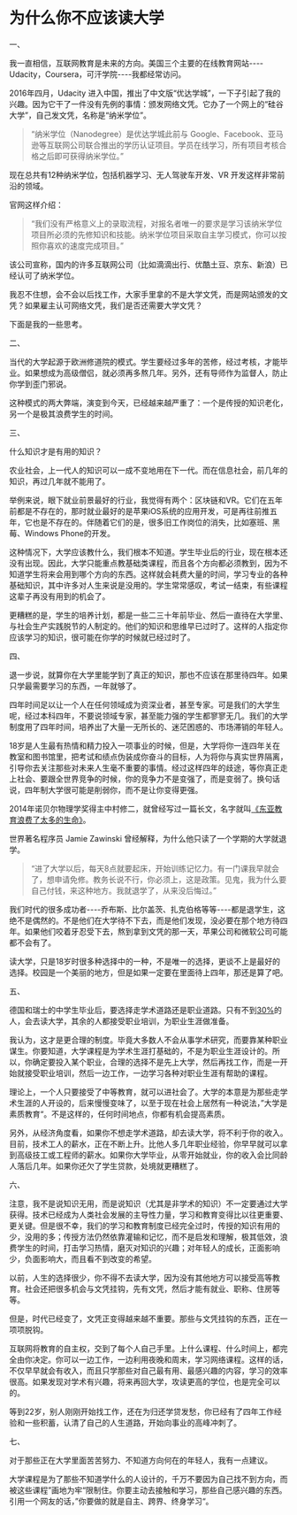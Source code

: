 # 为什么你不应该读大学


一、

我一直相信，互联网教育是未来的方向。美国三个主要的在线教育网站----Udacity，Coursera，可汗学院----我都经常访问。

2016年四月，Udacity 进入中国，推出了中文版“优达学城”，一下子引起了我的兴趣。因为它干了一件没有先例的事情：颁发网络文凭。它办了一个网上的“硅谷大学”，自己发文凭，名称是“纳米学位”。

> “纳米学位（Nanodegree）是优达学城此前与 Google、Facebook、亚马逊等互联网公司联合推出的学历认证项目。学员在线学习，所有项目考核合格之后即可获得纳米学位。”

现在总共有12种纳米学位，包括机器学习、无人驾驶车开发、VR 开发这样非常前沿的领域。

官网这样介绍：

> “我们没有严格意义上的录取流程，对报名者唯一的要求是学习该纳米学位项目所必须的先修知识和技能。纳米学位项目采取自主学习模式，你可以按照你喜欢的速度完成项目。”

该公司宣称，国内的许多互联网公司（比如滴滴出行、优酷土豆、京东、新浪）已经认可了纳米学位。

我忍不住想，会不会以后找工作，大家手里拿的不是大学文凭，而是网站颁发的文凭？如果雇主认可网络文凭，我们是否还需要大学文凭？

下面是我的一些思考。

二、

当代的大学起源于欧洲修道院的模式。学生要经过多年的苦修，经过考核，才能毕业。如果想成为高级僧侣，就必须再多熬几年。另外，还有导师作为监督人，防止你学到歪门邪说。

这种模式的两大弊端，演变到今天，已经越来越严重了：一个是传授的知识老化，另一个是极其浪费学生的时间。

三、

什么知识才是有用的知识？

农业社会，上一代人的知识可以一成不变地用在下一代。而在信息社会，前几年的知识，再过几年就不能用了。

举例来说，眼下就业前景最好的行业，我觉得有两个：区块链和VR。它们在五年前都是不存在的，那时就业最好的是苹果iOS系统的应用开发，可是再往前推五年，它也是不存在的。伴随着它们的是，很多旧工作岗位的消失，比如塞班、黑莓、Windows Phone的开发。

这种情况下，大学应该教什么，我们根本不知道。学生毕业后的行业，现在根本还没有出现。因此，大学只能重点教基础类课程，而且各个方向都必须教到，因为不知道学生将来会用到哪个方向的东西。这样就会耗费大量的时间，学习专业的各种基础知识，其中许多对人生来说是没用的。学生常常感叹，考试一结束，有些课程这辈子再没有用到的机会了。

更糟糕的是，学生的培养计划，都是一些二三十年前毕业、然后一直待在大学里、与社会生产实践脱节的人制定的。他们的知识和思维早已过时了。这样的人指定你应该学习的知识，很可能在你学的时候就已经过时了。

四、

退一步说，就算你在大学里能学到了真正的知识，那也不应该在那里待四年。如果只学最需要学习的东西，一年就够了。

四年时间足以让一个人在任何领域成为资深业者，甚至专家。可是我们的大学生呢，经过本科四年，不要说领域专家，甚至能力强的学生都寥寥无几。我们的大学制度用了四年时间，培养出了大量一无所长的、迷茫困惑的、市场滞销的年轻人。

18岁是人生最有热情和精力投入一项事业的时候，但是，大学将你一连四年关在教室和图书馆里，把考试和绩点伪装成你奋斗的目标，人为将你与真实世界隔离，引导你去关注那些对未来人生毫不重要的事情。经过这样四年的歧途，等你真正走上社会、要跟全世界竞争的时候，你的竞争力不是变强了，而是变弱了。换句话说，四年制大学很可能是削弱你，而不是让你变得更强。

2014年诺贝尔物理学奖得主中村修二，就曾经写过一篇长文，名字就叫[《东亚教育浪费了太多的生命》](http://www.jiemian.com/article/887630.html)。

世界著名程序员 Jamie Zawinski 曾经解释，为什么他只读了一个学期的大学就退学。

> “进了大学以后，每天8点就要起床，开始训练记忆力。有一门课我早就会了，想申请免修。教务长说不行，你必须上，这是政策。见鬼，我为什么要自己付钱，来这种地方。我就退学了，从来没后悔过。”

我们时代的很多成功者----乔布斯、比尔盖茨、扎克伯格等等----都是退学生，这绝不是偶然的。不是他们在大学待不下去，而是他们发现，没必要在那个地方待四年。如果他们咬着牙忍受下去，熬到拿到文凭的那一天，苹果公司和微软公司可能都不会有了。

读大学，只是18岁时很多种选择中的一种，不是唯一的选择，更谈不上是最好的选择。校园是一个美丽的地方，但是如果一定要在里面待上四年，那还是算了吧。

五、

德国和瑞士的中学生毕业后，要选择走学术道路还是职业道路。只有不到[30%](https://www.nytimes.com/2017/01/30/education/edlife/factory-workers-college-degree-apprenticeships.html)的人，会去读大学，其余的人都接受职业培训，为职业生涯做准备。

我认为，这才是更合理的制度。毕竟大多数人不会从事学术研究，而要靠某种职业谋生。你要知道，大学课程是为学术生涯打基础的，不是为职业生涯设计的。所以，你确定要投入某个职业，合理的选择不是先上大学，然后再找工作，而是一开始就接受职业培训，然后一边工作，一边学习各种对职业生涯有帮助的课程。

理论上，一个人只要接受了中等教育，就可以进社会了。大学的本意是为那些走学术生涯的人开设的，后来慢慢变味了，以至于现在社会上居然有一种说法，”大学是素质教育“。不是这样的，任何时间地点，你都有机会提高素质。

另外，从经济角度看，如果你不想走学术道路，却去读大学，将不利于你的收入。目前，技术工人的薪水，正在不断上升。比他人多几年职业经验，你早早就可以拿到高级技工或工程师的薪水。如果你大学毕业，从零开始就业，你的收入会比同龄人落后几年。如果你还欠了学生贷款，处境就更糟糕了。

六、

注意，我不是说知识无用，而是说知识（尤其是非学术的知识）不一定要通过大学获得。技术已经成为人类社会发展的主导性力量，学习和教育变得比以往更重要、更关键。但是很不幸，我们的学习和教育制度已经完全过时，传授的知识有用的少，没用的多；传授方法仍然依靠灌输和记忆，而不是启发和理解，极其低效，浪费学生的时间，打击学习热情，磨灭对知识的兴趣；对年轻人的成长，正面影响少，负面影响大，而且看不到改变的希望。

以前，人生的选择很少，你不得不去读大学，因为没有其他地方可以接受高等教育。社会还把很多机会与文凭挂钩，先有文凭，然后才能有就业、职称、住房等等。

但是，时代已经变了，文凭正变得越来越不重要。那些与文凭挂钩的东西，正在一项项脱钩。

互联网将教育的自主权，交到了每个人自己手里。上什么课程、什么时间上，都完全由你决定。你可以一边工作，一边利用夜晚和周末，学习网络课程。这样的话，不仅早早就会有收入，而且只学那些对自己最有用、最感兴趣的内容，学习的效率很高。如果发现对学术有兴趣，将来再回大学，攻读更高的学位，也是完全可以的。

等到22岁，别人刚刚开始找工作，还在为归还学贷发愁，你已经有了四年工作经验和一些积蓄，认清了自己的人生道路，开始向事业的高峰冲刺了。

七、

对于那些正在大学里面苦苦努力、不知道方向何在的年轻人，我有一点建议。

大学课程是为了那些不知道学什么的人设计的，千万不要因为自己找不到方向，而被这些课程”画地为牢“限制住。你要主动去接触和学习，那些自己感兴趣的东西。引用一个网友的话，”你要做的就是自主、跨界、终身学习“。

